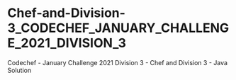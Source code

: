 # Chef-and-Division-3_CODECHEF_JANUARY_CHALLENGE_2021_DIVISION_3
Codechef - January Challenge 2021 Division 3 - Chef and Division 3 - Java Solution

